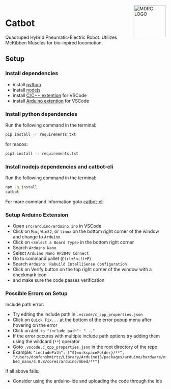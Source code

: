 <img src="https://pbs.twimg.com/profile_images/661962002/logo_400x400.png" align="right" alt="MDRC LOGO" title="MDRC LOGO" width="100">

# Catbot
Quadruped Hybrid Pneumatic-Electric Robot. Utilizes McKibben Muscles for bio-inpired locomotion.

## Setup
### Install dependencies
* install [python](https://www.python.org/downloads/)
* install [nodejs](https://nodejs.org/en/download/)
* install [C/C++ extention](https://marketplace.visualstudio.com/items?itemName=ms-vscode.cpptools) for VSCode
* install [Arduino extention](https://marketplace.visualstudio.com/items?itemName=vsciot-vscode.vscode-arduino) for VSCode
### Install python dependencies
Run the following command in the terminal:
```bash
pip install -r requirements.txt
```
for macos:
```bash
pip3 install -r requirements.txt
```
### Install nodejs dependencies and catbot-cli
Run the following command in the terminal:
```bash
npm -g install
catbot
```

For more command information goto [catbot-cli](cli/README.md)

### Setup Arduino Extension
* Open `src/arduino/arduino.ino` in VSCode
* Click on `Mac`, `Win32`, or `linux` on the bottom right corner of the window and change to `Arduino`
* Click on `<Select a Board Type>` in the bottom right corner
* Search `Arduino Nano`
* Select `Arduino Nano RP2040 Connect`
* Go to command pallet (`Ctrl+Shift+P`)
* Search `Arduino: Rebuild IntelliSense Configuration`
* Click on Verify button on the top right corner of the window with a checkmark icon
* and make sure the code passes verification

### Possible Errors on Setup
Include path error:
* Try editing the include path in `.vscode/c_cpp_properties.json`
* Click on `Quick Fix...` at the bottom of the error popup menu after hovering on the error
* Click on `Add to "include path": "..."`
* If the error occures with multiple include path options try adding them using the wildcard (`**`) operator
* Goto `.vscode.c_cpp_properties.json` in the root directory of the repo
* Example: `"includePath": ["${workspaceFolder}/**", "/Users/doofenshmirtz/Library/Arduino15/packages/arduino/hardware/mbed_nano/4.0.8/cores/arduino/mbed/**"]`

If all above fails:
* Consider using the arduino-ide and uploading the code through the ide
